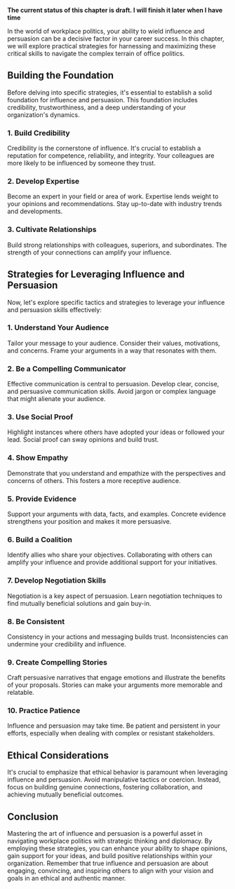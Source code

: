 **The current status of this chapter is draft. I will finish it later when I have time**

In the world of workplace politics, your ability to wield influence and persuasion can be a decisive factor in your career success. In this chapter, we will explore practical strategies for harnessing and maximizing these critical skills to navigate the complex terrain of office politics.

Building the Foundation
-----------------------

Before delving into specific strategies, it's essential to establish a solid foundation for influence and persuasion. This foundation includes credibility, trustworthiness, and a deep understanding of your organization's dynamics.

### **1. Build Credibility**

Credibility is the cornerstone of influence. It's crucial to establish a reputation for competence, reliability, and integrity. Your colleagues are more likely to be influenced by someone they trust.

### **2. Develop Expertise**

Become an expert in your field or area of work. Expertise lends weight to your opinions and recommendations. Stay up-to-date with industry trends and developments.

### **3. Cultivate Relationships**

Build strong relationships with colleagues, superiors, and subordinates. The strength of your connections can amplify your influence.

Strategies for Leveraging Influence and Persuasion
--------------------------------------------------

Now, let's explore specific tactics and strategies to leverage your influence and persuasion skills effectively:

### **1. Understand Your Audience**

Tailor your message to your audience. Consider their values, motivations, and concerns. Frame your arguments in a way that resonates with them.

### **2. Be a Compelling Communicator**

Effective communication is central to persuasion. Develop clear, concise, and persuasive communication skills. Avoid jargon or complex language that might alienate your audience.

### **3. Use Social Proof**

Highlight instances where others have adopted your ideas or followed your lead. Social proof can sway opinions and build trust.

### **4. Show Empathy**

Demonstrate that you understand and empathize with the perspectives and concerns of others. This fosters a more receptive audience.

### **5. Provide Evidence**

Support your arguments with data, facts, and examples. Concrete evidence strengthens your position and makes it more persuasive.

### **6. Build a Coalition**

Identify allies who share your objectives. Collaborating with others can amplify your influence and provide additional support for your initiatives.

### **7. Develop Negotiation Skills**

Negotiation is a key aspect of persuasion. Learn negotiation techniques to find mutually beneficial solutions and gain buy-in.

### **8. Be Consistent**

Consistency in your actions and messaging builds trust. Inconsistencies can undermine your credibility and influence.

### **9. Create Compelling Stories**

Craft persuasive narratives that engage emotions and illustrate the benefits of your proposals. Stories can make your arguments more memorable and relatable.

### **10. Practice Patience**

Influence and persuasion may take time. Be patient and persistent in your efforts, especially when dealing with complex or resistant stakeholders.

Ethical Considerations
----------------------

It's crucial to emphasize that ethical behavior is paramount when leveraging influence and persuasion. Avoid manipulative tactics or coercion. Instead, focus on building genuine connections, fostering collaboration, and achieving mutually beneficial outcomes.

Conclusion
----------

Mastering the art of influence and persuasion is a powerful asset in navigating workplace politics with strategic thinking and diplomacy. By employing these strategies, you can enhance your ability to shape opinions, gain support for your ideas, and build positive relationships within your organization. Remember that true influence and persuasion are about engaging, convincing, and inspiring others to align with your vision and goals in an ethical and authentic manner.
